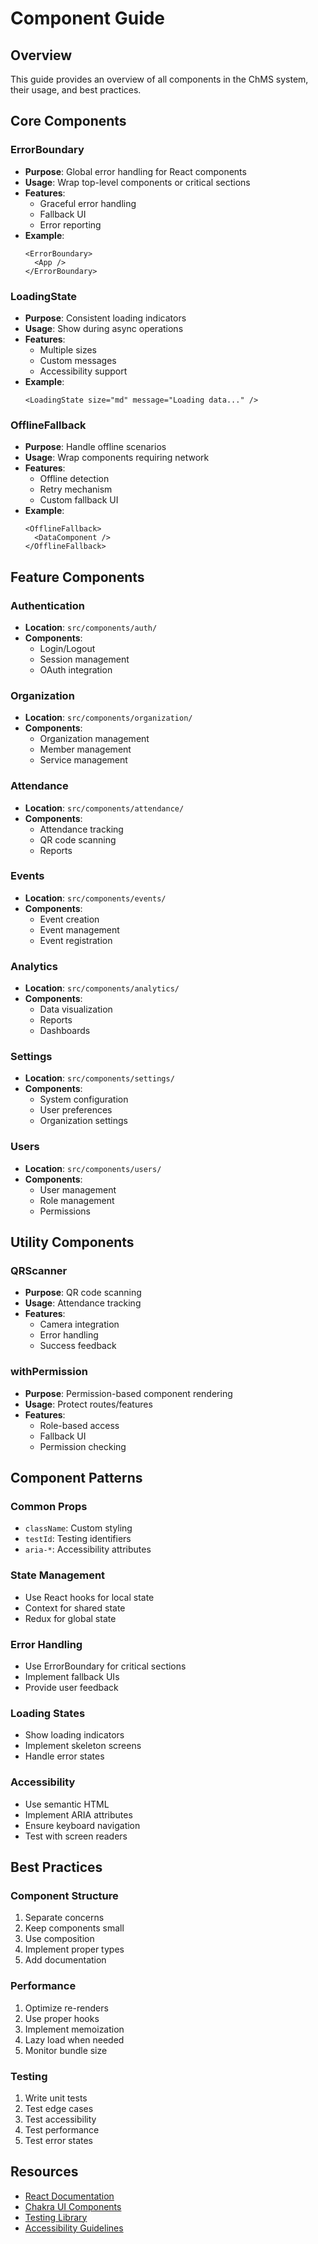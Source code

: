 # Component Guide

## Overview

This guide provides an overview of all components in the ChMS system, their usage, and best practices.

## Core Components

### ErrorBoundary

- **Purpose**: Global error handling for React components
- **Usage**: Wrap top-level components or critical sections
- **Features**:
  - Graceful error handling
  - Fallback UI
  - Error reporting
- **Example**:
  ```tsx
  <ErrorBoundary>
    <App />
  </ErrorBoundary>
  ```

### LoadingState

- **Purpose**: Consistent loading indicators
- **Usage**: Show during async operations
- **Features**:
  - Multiple sizes
  - Custom messages
  - Accessibility support
- **Example**:
  ```tsx
  <LoadingState size="md" message="Loading data..." />
  ```

### OfflineFallback

- **Purpose**: Handle offline scenarios
- **Usage**: Wrap components requiring network
- **Features**:
  - Offline detection
  - Retry mechanism
  - Custom fallback UI
- **Example**:
  ```tsx
  <OfflineFallback>
    <DataComponent />
  </OfflineFallback>
  ```

## Feature Components

### Authentication

- **Location**: `src/components/auth/`
- **Components**:
  - Login/Logout
  - Session management
  - OAuth integration

### Organization

- **Location**: `src/components/organization/`
- **Components**:
  - Organization management
  - Member management
  - Service management

### Attendance

- **Location**: `src/components/attendance/`
- **Components**:
  - Attendance tracking
  - QR code scanning
  - Reports

### Events

- **Location**: `src/components/events/`
- **Components**:
  - Event creation
  - Event management
  - Event registration

### Analytics

- **Location**: `src/components/analytics/`
- **Components**:
  - Data visualization
  - Reports
  - Dashboards

### Settings

- **Location**: `src/components/settings/`
- **Components**:
  - System configuration
  - User preferences
  - Organization settings

### Users

- **Location**: `src/components/users/`
- **Components**:
  - User management
  - Role management
  - Permissions

## Utility Components

### QRScanner

- **Purpose**: QR code scanning
- **Usage**: Attendance tracking
- **Features**:
  - Camera integration
  - Error handling
  - Success feedback

### withPermission

- **Purpose**: Permission-based component rendering
- **Usage**: Protect routes/features
- **Features**:
  - Role-based access
  - Fallback UI
  - Permission checking

## Component Patterns

### Common Props

- `className`: Custom styling
- `testId`: Testing identifiers
- `aria-*`: Accessibility attributes

### State Management

- Use React hooks for local state
- Context for shared state
- Redux for global state

### Error Handling

- Use ErrorBoundary for critical sections
- Implement fallback UIs
- Provide user feedback

### Loading States

- Show loading indicators
- Implement skeleton screens
- Handle error states

### Accessibility

- Use semantic HTML
- Implement ARIA attributes
- Ensure keyboard navigation
- Test with screen readers

## Best Practices

### Component Structure

1. Separate concerns
2. Keep components small
3. Use composition
4. Implement proper types
5. Add documentation

### Performance

1. Optimize re-renders
2. Use proper hooks
3. Implement memoization
4. Lazy load when needed
5. Monitor bundle size

### Testing

1. Write unit tests
2. Test edge cases
3. Test accessibility
4. Test performance
5. Test error states

## Resources

- [React Documentation](https://react.dev/)
- [Chakra UI Components](https://chakra-ui.com/docs/components)
- [Testing Library](https://testing-library.com/docs/)
- [Accessibility Guidelines](https://www.w3.org/WAI/standards-guidelines/wcag/)
